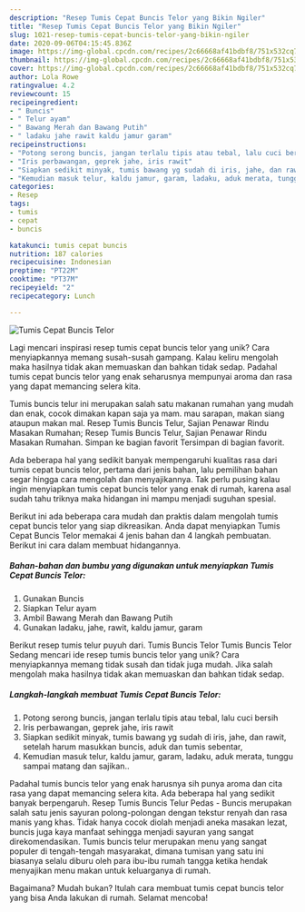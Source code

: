 ```yaml
---
description: "Resep Tumis Cepat Buncis Telor yang Bikin Ngiler"
title: "Resep Tumis Cepat Buncis Telor yang Bikin Ngiler"
slug: 1021-resep-tumis-cepat-buncis-telor-yang-bikin-ngiler
date: 2020-09-06T04:15:45.836Z
image: https://img-global.cpcdn.com/recipes/2c66668af41bdbf8/751x532cq70/tumis-cepat-buncis-telor-foto-resep-utama.jpg
thumbnail: https://img-global.cpcdn.com/recipes/2c66668af41bdbf8/751x532cq70/tumis-cepat-buncis-telor-foto-resep-utama.jpg
cover: https://img-global.cpcdn.com/recipes/2c66668af41bdbf8/751x532cq70/tumis-cepat-buncis-telor-foto-resep-utama.jpg
author: Lola Rowe
ratingvalue: 4.2
reviewcount: 15
recipeingredient:
- " Buncis"
- " Telur ayam"
- " Bawang Merah dan Bawang Putih"
- " ladaku jahe rawit kaldu jamur garam"
recipeinstructions:
- "Potong serong buncis, jangan terlalu tipis atau tebal, lalu cuci bersih"
- "Iris perbawangan, geprek jahe, iris rawit"
- "Siapkan sedikit minyak, tumis bawang yg sudah di iris, jahe, dan rawit, setelah harum masukkan buncis, aduk dan tumis sebentar,"
- "Kemudian masuk telur, kaldu jamur, garam, ladaku, aduk merata, tunggu sampai matang dan sajikan.."
categories:
- Resep
tags:
- tumis
- cepat
- buncis

katakunci: tumis cepat buncis 
nutrition: 187 calories
recipecuisine: Indonesian
preptime: "PT22M"
cooktime: "PT37M"
recipeyield: "2"
recipecategory: Lunch

---
```



![Tumis Cepat Buncis Telor](https://img-global.cpcdn.com/recipes/2c66668af41bdbf8/751x532cq70/tumis-cepat-buncis-telor-foto-resep-utama.jpg)

Lagi mencari inspirasi resep tumis cepat buncis telor yang unik? Cara menyiapkannya memang susah-susah gampang. Kalau keliru mengolah maka hasilnya tidak akan memuaskan dan bahkan tidak sedap. Padahal tumis cepat buncis telor yang enak seharusnya mempunyai aroma dan rasa yang dapat memancing selera kita.

Tumis buncis telur ini merupakan salah satu makanan rumahan yang mudah dan enak, cocok dimakan kapan saja ya mam. mau sarapan, makan siang ataupun makan mal. Resep Tumis Buncis Telur, Sajian Penawar Rindu Masakan Rumahan; Resep Tumis Buncis Telur, Sajian Penawar Rindu Masakan Rumahan. Simpan ke bagian favorit Tersimpan di bagian favorit.

Ada beberapa hal yang sedikit banyak mempengaruhi kualitas rasa dari tumis cepat buncis telor, pertama dari jenis bahan, lalu pemilihan bahan segar hingga cara mengolah dan menyajikannya. Tak perlu pusing kalau ingin menyiapkan tumis cepat buncis telor yang enak di rumah, karena asal sudah tahu triknya maka hidangan ini mampu menjadi suguhan spesial.


Berikut ini ada beberapa cara mudah dan praktis dalam mengolah tumis cepat buncis telor yang siap dikreasikan. Anda dapat menyiapkan Tumis Cepat Buncis Telor memakai 4 jenis bahan dan 4 langkah pembuatan. Berikut ini cara dalam membuat hidangannya.

<!--inarticleads1-->

##### Bahan-bahan dan bumbu yang digunakan untuk menyiapkan Tumis Cepat Buncis Telor:

1. Gunakan  Buncis
1. Siapkan  Telur ayam
1. Ambil  Bawang Merah dan Bawang Putih
1. Gunakan  ladaku, jahe, rawit, kaldu jamur, garam


Berikut resep tumis telur puyuh dari. Tumis Buncis Telor Tumis Buncis Telor Sedang mencari ide resep tumis buncis telor yang unik? Cara menyiapkannya memang tidak susah dan tidak juga mudah. Jika salah mengolah maka hasilnya tidak akan memuaskan dan bahkan tidak sedap. 

<!--inarticleads2-->

##### Langkah-langkah membuat Tumis Cepat Buncis Telor:

1. Potong serong buncis, jangan terlalu tipis atau tebal, lalu cuci bersih
1. Iris perbawangan, geprek jahe, iris rawit
1. Siapkan sedikit minyak, tumis bawang yg sudah di iris, jahe, dan rawit, setelah harum masukkan buncis, aduk dan tumis sebentar,
1. Kemudian masuk telur, kaldu jamur, garam, ladaku, aduk merata, tunggu sampai matang dan sajikan..


Padahal tumis buncis telor yang enak harusnya sih punya aroma dan cita rasa yang dapat memancing selera kita. Ada beberapa hal yang sedikit banyak berpengaruh. Resep Tumis Buncis Telur Pedas - Buncis merupakan salah satu jenis sayuran polong-polongan dengan tekstur renyah dan rasa manis yang khas. Tidak hanya cocok diolah menjadi aneka masakan lezat, buncis juga kaya manfaat sehingga menjadi sayuran yang sangat direkomendasikan. Tumis buncis telur merupakan menu yang sangat populer di tengah-tengah masyarakat, dimana tumisan yang satu ini biasanya selalu diburu oleh para ibu-ibu rumah tangga ketika hendak menyajikan menu makan untuk keluarganya di rumah. 

Bagaimana? Mudah bukan? Itulah cara membuat tumis cepat buncis telor yang bisa Anda lakukan di rumah. Selamat mencoba!
